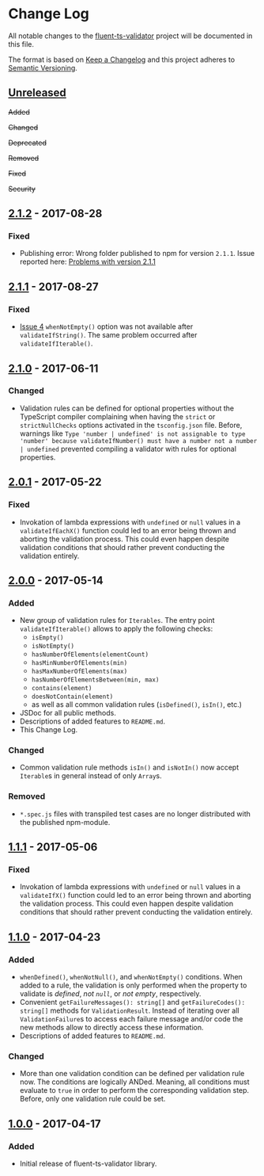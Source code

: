 # Change Log
All notable changes to the [fluent-ts-validator](https://github.com/markusbohl/fluent-ts-validator) project will be documented in this file.

The format is based on [Keep a Changelog](http://keepachangelog.com/)
and this project adheres to [Semantic Versioning](http://semver.org/).

## [Unreleased](https://github.com/markusbohl/fluent-ts-validator/branches/all?utf8=%E2%9C%93&query=feature)

~~Added~~

~~Changed~~

~~Deprecated~~

~~Removed~~

~~Fixed~~

~~Security~~

## [2.1.2](https://github.com/markusbohl/fluent-ts-validator/releases/tag/2.1.2) - 2017-08-28

### Fixed
- Publishing error: Wrong folder published to npm for version `2.1.1`. Issue reported here: [Problems with version 2.1.1](https://github.com/markusbohl/fluent-ts-validator/issues/6)

## [2.1.1](https://github.com/markusbohl/fluent-ts-validator/releases/tag/2.1.1) - 2017-08-27

### Fixed
- [Issue 4](https://github.com/markusbohl/fluent-ts-validator/issues/4) `whenNotEmpty()` option was not available after `validateIfString()`. The same problem occurred after `validateIfIterable()`.


## [2.1.0](https://github.com/markusbohl/fluent-ts-validator/releases/tag/2.1.0) - 2017-06-11

### Changed

- Validation rules can be defined for optional properties without the TypeScript compiler complaining 
when having the `strict` or `strictNullChecks` options activated in the `tsconfig.json` file. 
Before, warnings like `Type 'number | undefined' is not assignable to type 'number' because validateIfNumber() must have a number not a number | undefined`
prevented compiling a validator with rules for optional properties.

## [2.0.1](https://github.com/markusbohl/fluent-ts-validator/releases/tag/2.0.1) - 2017-05-22

### Fixed

- Invokation of lambda expressions with `undefined` or `null` values in a `validateIfEachX()` function could led to an error being thrown
and aborting the validation process. This could even happen despite validation conditions that should rather prevent conducting the validation entirely. 


## [2.0.0](https://github.com/markusbohl/fluent-ts-validator/releases/tag/2.0.0) - 2017-05-14

### Added

- New group of validation rules for `Iterables`. The entry point `validateIfIterable()` allows to apply the following checks:
    - `isEmpty()`
    - `isNotEmpty()`
    - `hasNumberOfElements(elementCount)`
    - `hasMinNumberOfElements(min)`
    - `hasMaxNumberOfElements(max)`
    - `hasNumberOfElementsBetween(min, max)`
    - `contains(element)`
    - `doesNotContain(element)`
    - as well as all common validation rules (`isDefined()`, `isIn()`, etc.)
- JSDoc for all public methods.
- Descriptions of added features to `README.md`.
- This Change Log.

### Changed

- Common validation rule methods `isIn()` and `isNotIn()` now accept `Iterable`s in general instead of only `Array`s.
 
### Removed

- `*.spec.js` files with transpiled test cases are no longer distributed with the published npm-module.

## [1.1.1](https://github.com/markusbohl/fluent-ts-validator/releases/tag/1.1.1) - 2017-05-06

### Fixed

- Invokation of lambda expressions with `undefined` or `null` values in a `validateIfX()` function could led to an error being thrown
and aborting the validation process. This could even happen despite validation conditions that should rather prevent conducting the validation entirely. 



## [1.1.0](https://github.com/markusbohl/fluent-ts-validator/releases/tag/1.1.0) - 2017-04-23

### Added

- `whenDefined()`, `whenNotNull()`, and `whenNotEmpty()` conditions. 
When added to a rule, the validation is only performed when the property to validate is _defined_, _not `null`_, or _not empty_, respectively.
- Convenient `getFailureMessages(): string[]` and `getFailureCodes(): string[]` methods for `ValidationResult`.
Instead of iterating over all `ValidationFailure`s to access each failure message and/or code the new methods allow to directly access these information.
- Descriptions of added features to `README.md`.

### Changed

- More than one validation condition can be defined per validation rule now. The conditions are logically ANDed. 
Meaning, all conditions must evaluate to `true` in order to perform the corresponding validation step. 
Before, only one validation rule could be set.



## [1.0.0](https://github.com/markusbohl/fluent-ts-validator/releases/tag/1.0.0) - 2017-04-17

### Added

- Initial release of fluent-ts-validator library.
